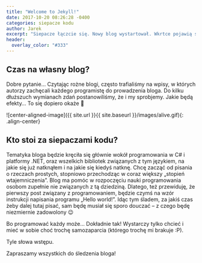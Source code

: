 ```yaml
---
title: "Welcome to Jekyll!"
date: 2017-10-20 08:26:28 -0400
categories: siepacze kodu
author: Jarek
excerpt: "Siepacze łączcie się. Nowy blog wystartował. Wkrtce pojawią się nowe wpisy. Na chwilę obecną przenosimy wpisy z poprzedniego bloga."
header:
  overlay_color: "#333"
---
```


## Czas na własny blog?

Dobre pytanie… Czytając rożne blogi, często trafialiśmy na wpisy, w których autorzy zachęcali każdego programistę do prowadzenia bloga. Do kilku dłuższuch wymianach zdań postanowiliśmy, że i my sprobjemy. Jakie będą efekty… To się dopiero okaże 🙂

![center-aligned-image]({{ site.url }}{{ site.baseurl }}/images/alive.gif){: .align-center}

## Kto stoi za siepaczami kodu?

Tematyka bloga będzie kręciła się głównie wokół programowania w C# i platformy .NET, oraz wszelkich bibliotek związanych z tym językiem, na jakie się już natknąłem i na jakie się kiedyś natknę. Chcę zacząć od pisania o rzeczach prostych, stopniowo przechodząc w coraz większy „stopień wtajemniczenia”. Blog ma pomóc w rozpoczęciu nauki programowania osobom zupełnie nie związanych z tą dziedziną. Dlatego, też przewiduję, że pierwszy post związany z programowaniem, będzie czymś na wzór instrukcji napisania programu „Hello world!”. Idąc tym śladem, za jakiś czas żeby dalej tutaj pisać, sam będę musiał się sporo douczać – z czego będę niezmiernie zadowolony 😉

Bo programować każdy może…
Dokładnie tak! Wystarczy tylko chcieć i mieć w sobie choć trochę samozaparcia (którego trochę mi brakuje :P).

Tyle słowa wstępu.

Zapraszamy wszystkich do śledzenia bloga!
